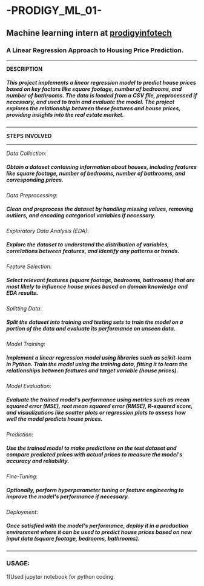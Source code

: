 # -PRODIGY_ML_01-
## Machine learning intern at  __[prodigyinfotech](https://prodigyinfotech.dev/)__ 
### A Linear Regression Approach to Housing Price Prediction.
___
**DESCRIPTION** 
##### This project implements a linear regression model to predict house prices based on key factors like square footage, number of bedrooms, and number of bathrooms. The data is loaded from a CSV file, preprocessed if necessary, and used to train and evaluate the model. The project explores the relationship between these features and house prices, providing insights into the real estate market.
___
**STEPS INVOLVED**
___
*Data Collection*: 

##### Obtain a dataset containing information about houses, including features like square footage, number of bedrooms, number of bathrooms, and corresponding prices.

*Data Preprocessing*:

##### Clean and preprocess the dataset by handling missing values, removing outliers, and encoding categorical variables if necessary.

*Exploratory Data Analysis (EDA)*: 

##### Explore the dataset to understand the distribution of variables, correlations between features, and identify any patterns or trends.

*Feature Selection*:

##### Select relevant features (square footage, bedrooms, bathrooms) that are most likely to influence house prices based on domain knowledge and EDA results.

*Splitting Data*: 

##### Split the dataset into training and testing sets to train the model on a portion of the data and evaluate its performance on unseen data.

*Model Training*: 

##### Implement a linear regression model using libraries such as scikit-learn in Python. Train the model using the training data, fitting it to learn the relationships between features and target variable (house prices).

*Model Evaluation*: 

##### Evaluate the trained model's performance using metrics such as mean squared error (MSE), root mean squared error (RMSE), R-squared score, and visualizations like scatter plots or regression plots to assess how well the model predicts house prices.

*Prediction*:

##### Use the trained model to make predictions on the test dataset and compare predicted prices with actual prices to measure the model's accuracy and reliability.

*Fine-Tuning*:

##### Optionally, perform hyperparameter tuning or feature engineering to improve the model's performance if necessary.

*Deployment*:

##### Once satisfied with the model's performance, deploy it in a production environment where it can be used to predict house prices based on new input data (square footage, bedrooms, bathrooms).

___

### USAGE:

1)Used jupyter notebook for python coding.


